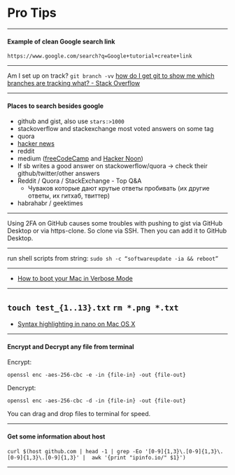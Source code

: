 # Pro Tips
---

#### Example of clean Google search link
`https://www.google.com/search?q=Google+tutorial+create+link`

---

Am I set up on track?
`git branch -vv`
[how do I get git to show me which branches are tracking what? - Stack Overflow](http://stackoverflow.com/questions/4950725/how-do-i-get-git-to-show-me-which-branches-are-tracking-what)

---

#### Places to search besides google
* github and gist, also use `stars:>1000`
* stackoverflow and stackexchange most voted answers on some tag
* quora
* [hacker news](https://hn.algolia.com)
* reddit
* medium ([freeCodeCamp](https://medium.freecodecamp.org/search) and [Hacker Noon](https://hackernoon.com/search))
* If sb writes a good answer on stackowerflow/quora -> check their github/twitter/other answers
* Reddit / Quora / StackExchange - Top Q&A
    - Чуваков которые дают крутые ответы пробивать (их другие ответы, их гитхаб, твиттер)
* habrahabr / geektimes

---

Using 2FA on GitHub causes some troubles with pushing to gist via GitHub Desktop or via https-clone. So clone via SSH. Then you can add it to GitHub Desktop.

---

run shell scripts from string: `sudo sh -c “softwareupdate -ia && reboot”`

---

- [How to boot your Mac in Verbose Mode](http://www.idownloadblog.com/2015/08/17/how-to-boot-your-mac-in-verbose-mode/)

---

`touch test_{1..13}.txt`
`rm *.png *.txt`
---

- [Syntax highlighting in nano on Mac OS X](https://gist.github.com/BlakeGardner/5587269)

---

#### Encrypt and Decrypt any file from terminal
Encrypt:

`openssl enc -aes-256-cbc -e -in {file-in} -out {file-out}`

Dencrypt:

`openssl enc -aes-256-cbc -d -in {file-in} -out {file-out}`

You can drag and drop files to terminal for speed.

---

#### Get some information about host
`curl $(host github.com | head -1 | grep -Eo '[0-9]{1,3}\.[0-9]{1,3}\.[0-9]{1,3}\.[0-9]{1,3}' |  awk '{print "ipinfo.io/" $1}')`

---

